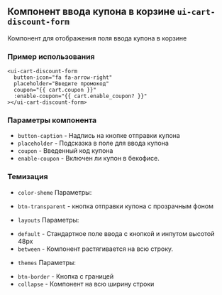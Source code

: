 ## Компонент ввода купона в корзине `ui-cart-discount-form`

Компонент для отображения поля ввода купона в корзине

### Пример использования
```
<ui-cart-discount-form
  button-icon="fa fa-arrow-right"
  placeholder="Введите промокод"
  coupon="{{ cart.coupon }}"
  :enable-coupon="{{ cart.enable_coupon? }}"
></ui-cart-discount-form>
```

### Параметры компонента

 - `button-сaption` - Надпись на кнопке отправки купона
 - `placeholder` - Подсказка в поле для ввода купона
 - `coupon` - Введенный код купона
 - `enable-сoupon` - Включен ли купон в бекофисе.

### Темизация

* `color-sheme` Параметры:
 - `btn-transparent` - кнопка отправки купона с прозрачным фоном
* `layouts` Параметры:
 - `default` - Стандартное поле ввода с кнопкой и инпутом высотой 48px
 - `between`  - Компонент растягивается на всю строку.
* `themes` Параметры:
- `btn-border` - Кнопка с границей
- `collapse` - Компонент на всю ширину строки
